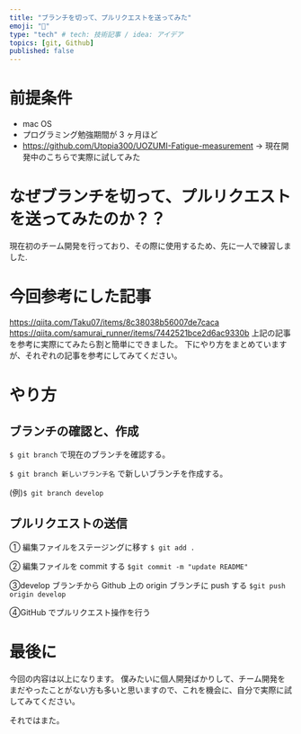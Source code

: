 ```yaml
---
title: "ブランチを切って、プルリクエストを送ってみた"
emoji: "🐙"
type: "tech" # tech: 技術記事 / idea: アイデア
topics: [git, Github]
published: false
---
```


# 前提条件

- mac OS
- プログラミング勉強期間が 3 ヶ月ほど
- https://github.com/Utopia300/UOZUMI-Fatigue-measurement
  → 現在開発中のこちらで実際に試してみた

# なぜブランチを切って、プルリクエストを送ってみたのか？？

現在初のチーム開発を行っており、その際に使用するため、先に一人で練習しました.

# 今回参考にした記事

https://qiita.com/Taku07/items/8c38038b56007de7caca
https://qiita.com/samurai_runner/items/7442521bce2d6ac9330b
上記の記事を参考に実際にてみたら割と簡単にできました。
下にやり方をまとめていますが、それぞれの記事を参考にしてみてください。

# やり方

## ブランチの確認と、作成

`$ git branch`
で現在のブランチを確認する。

`$ git branch 新しいブランチ名`
で新しいブランチを作成する。

(例)`$ git branch develop `

## プルリクエストの送信

① 編集ファイルをステージングに移す
`$ git add .`

② 編集ファイルを commit する
`$git commit -m "update README"`

③develop ブランチから Github 上の origin ブランチに push する
`$git push origin develop`

④GitHub でプルリクエスト操作を行う

# 最後に

今回の内容は以上になります。
僕みたいに個人開発ばかりして、チーム開発をまだやったことがない方も多いと思いますので、これを機会に、自分で実際に試してみてください。

それではまた。
